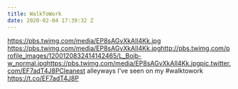 ```yaml
---
title: WalkToWork
date: 2020-02-04 17:39:32 Z
---
```


 https://pbs.twimg.com/media/EP8sAGvXkAIl4Kk.jpg https://pbs.twimg.com/media/EP8sAGvXkAIl4Kk.jpghttp://pbs.twimg.com/profile_images/1200120832414142465/L_Bojb-w_normal.jpghttps://pbs.twimg.com/media/EP8sAGvXkAIl4Kk.jpgpic.twitter.com/EF7adT4J8PCleanest alleyways I've seen on my #walktowork https://t.co/EF7adT4J8P